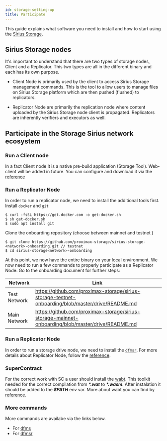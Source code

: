 ```yaml
---
id: storage-setting-up
title: Participate
---
```

This guide explains what software you need to install and how to start using the [Sirius Storage](overview.md).

## Sirius Storage nodes

It's important to understand that there are two types of storage nodes, Client and a Replicator. This two types are all in the different binary and each has its own purpose.

- Client Node is primarily used by the client to access Sirius Storage management commands. This is the tool to allow users to manage files on Sirius Storage platform which are then pushed (flushed) to replicators.

- Replicator Node are primarily the replication node where content uploaded by the Sirius Storage node client is propagated. Replicators are inherently verifiers and executors as well.

## Participate in the Storage Sirius network ecosystem

### Run a Client node
In a fact Client node it is a native pre-build application (Storage Tool). Web-client will be added in future.
You can configure and download it via the [reference](https://github.com/proximax-storage/xpx-testnet-chain-onboarding/blob/storage-tool/storage-tool/README.md)

### Run a Replicator Node
In order to run a replicator node, we need to install the additional tools first. Install `docker` and `git`
```
$ curl -fsSL https://get.docker.com -o get-docker.sh
$ sh get-docker.sh
$ sudo apt install git
```

Clone the onboarding repository (choose between mainnet and testnet <network> )
```
$ git clone https://github.com/proximax-storage/sirius-storage-<network>-onboarding.git // testnet
$ cd sirius-storage<network>-onboarding
```

At this point, we now have the entire binary on your local environment. We now need to run a few commands to properly participate as a Replicator Node.
Go to the onboarding document for further steps:

|Network|Link|
|---|---
|Test Network|https://github.com/proximax-storage/sirius-storage-testnet-onboarding/blob/master/drive/README.md
|Main Network|https://github.com/proximax-storage/sirius-storage-mainnet-onboarding/blob/master/drive/README.md

### Run a Replicator Node
In order to run a storage drive node, we need to install the [`dfmsr`](https://storagedocs.xpxsirius.io/docs/cli/dfmsr/dfmsr/).
For more details about Replicator Node, follow the [reference](https://storagedocs.xpxsirius.io/docs/cli/dfmsr/dfmsr/).

### SuperContract
For the correct work with SC a user should install the [wabt](https://github.com/WebAssembly/wabt/tree/1.0.13). This toolkit needed for the correct compilation from **_\*.wat_** to **_\*.wasm_**. After instalation it should be added to the **_$PATH_** env var. More about wabt you can find by [reference](https://github.com/WebAssembly/wabt/tree/1.0.13).

### More commands
More commands are availabe via the links below.
- For [dfms](https://storagedocs.xpxsirius.io/docs/cli/dfms/dfms/)
- For [dfmsr](https://storagedocs.xpxsirius.io/docs/cli/dfmsr/dfmsr/)


